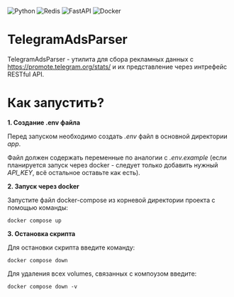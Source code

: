 ![Python](https://img.shields.io/badge/Python-14354C?style=badge&logo=python&logoColor=white)
![Redis](https://img.shields.io/badge/redis-%23DD0031.svg?style=badge&logo=redis&logoColor=white)
![FastAPI](https://img.shields.io/badge/FastAPI-005571?style=badge&logo=fastapi&logoColor=white)
![Docker](https://img.shields.io/badge/docker-%230db7ed.svg?style=badge&logo=docker&logoColor=white)

# TelegramAdsParser
TelegramAdsParser - утилита для сбора рекламных данных с https://promote.telegram.org/stats/ и их представление через интрефейс RESTful API.

# Как запустить?

**1. Создание .env файла**

Перед запуском необходимо создать *.env* файл в основной директории *app*.

Файл должен содержать переменные по аналогии с *.env.example* (если планируется запуск через docker - следует только добавить нужный *API_KEY*, всё остальное оставьте как есть).

**2. Запуск через docker**

Запустите файл docker-compose из корневой директории проекта с помощью команды:
```
docker compose up 
```

**3. Остановка скрипта**

Для остановки скрипта введите команду:
```
docker compose down
```

Для удаления всех volumes, связанных с компоузом введите:
```
docker compose down -v
```
